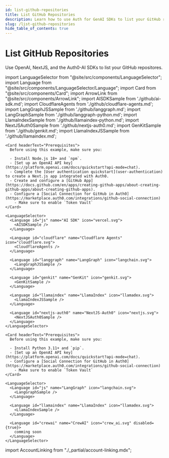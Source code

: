 ```yaml
---
id: list-github-repositories
title: List GitHub Repositories
description: Learn how to use Auth for GenAI SDKs to list your GitHub repositores.
slug: /list-github-repositories
hide_table_of_contents: true
---
```


# List GitHub Repositories

Use OpenAI, NextJS, and the Auth0-AI SDKs to list your GitHub repositores.

import LanguageSelector from "@site/src/components/LanguageSelector";
import Language from "@site/src/components/LanguageSelector/Language";
import Card from "@site/src/components/Card";
import ArrowLink from "@site/src/components/ArrowLink";
import AISDKSample from './github/ai-sdk.md';
import CloudflareAgents from './github/cloudflare-agents.md';
import LangGraphJSSample from './github/langgraph.md';
import LangGraphSample from './github/langgraph-python.md';
import LlamaIndexSample from './github/llamaindex-python.md';
import NextJSAuth0Sample from './github/nextjs-auth0.md';
import GenKitSample from './github/genkit.md';
import LlamaIndexJSSample from './github/llamaindex.md';

<LanguageSelector title="language">
   <Language id="js" name="Javascript" icon="js.svg">

    <Card headerText="Prerequisites">
      Before using this example, make sure you:

      - Install Node.js 18+ and `npm`.
      - [Set up an OpenAI API key](https://platform.openai.com/docs/quickstart?api-mode=chat).
      - Complete the [User authentication quickstart](user-authentication) to create a Next.js app integrated with Auth0.
      - Create and configure a [GitHub App](https://docs.github.com/en/apps/creating-github-apps/about-creating-github-apps/about-creating-github-apps).
      - Configure a [Social Connection for GitHub in Auth0](https://marketplace.auth0.com/integrations/github-social-connection)
        - Make sure to enable `Token Vault`
    </Card>

    <LanguageSelector>
      <Language id="js" name="AI SDK" icon="vercel.svg">
        <AISDKSample />
      </Language>

      <Language id="cloudflare" name="Cloudflare Agents" icon="cloudflare.svg">
        <CloudflareAgents />
      </Language>

      <Language id="langgraph" name="LangGraph" icon="langchain.svg">
        <LangGraphJSSample />
      </Language>

      <Language id="genkit" name="GenKit" icon="genkit.svg">
        <GenKitSample />
      </Language>

      <Language id="llamaindex" name="LlamaIndex" icon="llamadex.svg">
        <LlamaIndexJSSample />
      </Language>

      <Language id="nextjs-auth0" name="NextJS-Auth0" icon="nextjs.svg">
        <NextJSAuth0Sample />
      </Language>
    </LanguageSelector>

  </Language>

  <Language id="py" name="Python" icon="python.svg">

    <Card headerText="Prerequisites">
      Before using this example, make sure you:

      - Install Python 3.11+ and `pip`.
      - [Set up an OpenAI API key](https://platform.openai.com/docs/quickstart?api-mode=chat).
      - Configure a [Social Connection for GitHub in Auth0](https://marketplace.auth0.com/integrations/github-social-connection)
        - Make sure to enable `Token Vault`
    </Card>

    <LanguageSelector>
      <Language id="js" name="LangGraph" icon="langchain.svg">
        <LangGraphSample />
      </Language>

      <Language id="llamaindex" name="LlamaIndex" icon="llamadex.svg">
        <LlamaIndexSample />
      </Language>

      <Language id="crewai" name="CrewAI" icon="crew_ai.svg" disabled={true}>
        comming soon
      </Language>
    </LanguageSelector>

  </Language>
</LanguageSelector>


import AccountLinking from "./_partial/account-linking.mdx";

<AccountLinking connectionLabel="Github" />

